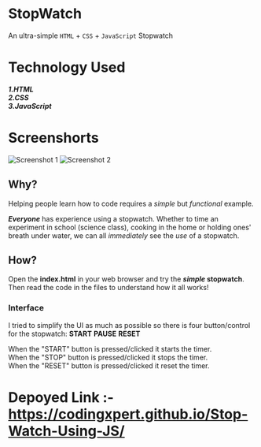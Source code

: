 # StopWatch
An ultra-simple `HTML` + `CSS` + `JavaScript` Stopwatch

# Technology Used
**_1.HTML_** <br />
**_2.CSS_** <br />
**_3.JavaScript_** <br />

# Screenshorts
![Screenshot 1](https://user-images.githubusercontent.com/101451924/172603761-a9735799-1521-4025-bdb8-37f35c8dff48.png)
![Screenshot 2](https://user-images.githubusercontent.com/101451924/172603783-f3f1ed21-3e84-45b5-b053-44b62e143d01.png)


## Why?

Helping people learn how to code requires a *simple* but *functional* example.


**_Everyone_** has experience using a stopwatch.
Whether to time an experiment in school (science class),
cooking in the home or holding ones' breath under water,
we can all *immediately* see the *use* of a stopwatch.

## How?
Open the **index.html** in your web browser and try the **_simple_ stopwatch**.
Then read the code in the files to understand how it all works!


### Interface
I tried to simplify the UI as much as possible so there is four button/control for the stopwatch: **START**
**PAUSE** **RESET**


When the "START" button is pressed/clicked it starts the timer.  
When the "STOP" button is pressed/clicked it stops the timer.  
When the "RESET" button is pressed/clicked it reset the timer. 
# Depoyed Link :-https://codingxpert.github.io/Stop-Watch-Using-JS/
